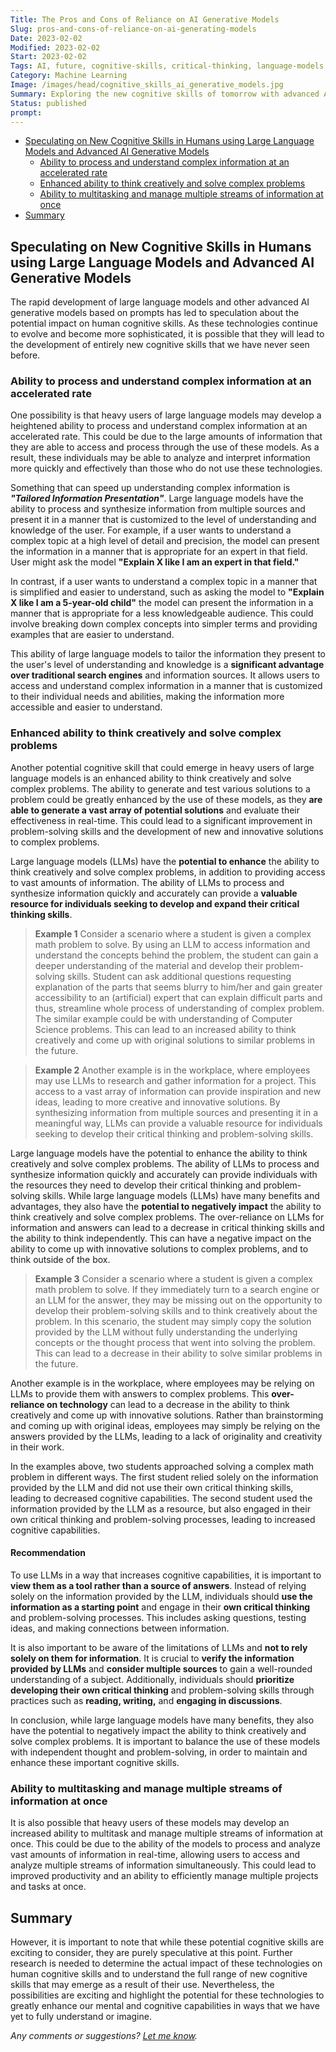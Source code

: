 ```yaml
---
Title: The Pros and Cons of Reliance on AI Generative Models
Slug: pros-and-cons-of-reliance-on-ai-generating-models
Date: 2023-02-02
Modified: 2023-02-02
Start: 2023-02-02
Tags: AI, future, cognitive-skills, critical-thinking, language-models
Category: Machine Learning
Image: /images/head/cognitive_skills_ai_generative_models.jpg
Summary: Exploring the new cognitive skills of tomorrow with advanced AI generative models.
Status: published
prompt:
---
```

<!-- MarkdownTOC levels="2,3" autolink="true" autoanchor="true" -->

- [Speculating on New Cognitive Skills in Humans using Large Language Models and Advanced AI Generative Models](#speculating-on-new-cognitive-skills-in-humans-using-large-language-models-and-advanced-ai-generative-models)
	- [Ability to process and understand complex information at an accelerated rate](#ability-to-process-and-understand-complex-information-at-an-accelerated-rate)
	- [Enhanced ability to think creatively and solve complex problems](#enhanced-ability-to-think-creatively-and-solve-complex-problems)
	- [Ability to multitasking and manage multiple streams of information at once](#ability-to-multitasking-and-manage-multiple-streams-of-information-at-once)
- [Summary](#summary)

<!-- /MarkdownTOC -->

<a id="speculating-on-new-cognitive-skills-in-humans-using-large-language-models-and-advanced-ai-generative-models"></a>
## Speculating on New Cognitive Skills in Humans using Large Language Models and Advanced AI Generative Models

The rapid development of large language models and other advanced AI generative models based on prompts has led to speculation about the potential impact on human cognitive skills. As these technologies continue to evolve and become more sophisticated, it is possible that they will lead to the development of entirely new cognitive skills that we have never seen before. 

<a id="ability-to-process-and-understand-complex-information-at-an-accelerated-rate"></a>
### Ability to process and understand complex information at an accelerated rate
One possibility is that heavy users of large language models may develop a heightened ability to process and understand complex information at an accelerated rate. This could be due to the large amounts of information that they are able to access and process through the use of these models. As a result, these individuals may be able to analyze and interpret information more quickly and effectively than those who do not use these technologies.

Something that can speed up understanding complex information is ***"Tailored Information Presentation"***. Large language models have the ability to process and synthesize information from multiple sources and present it in a manner that is customized to the level of understanding and knowledge of the user. For example, if a user wants to understand a complex topic at a high level of detail and precision, the model can present the information in a manner that is appropriate for an expert in that field. User might ask the model **"Explain X like I am an expert in that field."**

In contrast, if a user wants to understand a complex topic in a manner that is simplified and easier to understand, such as asking the model to **"Explain X like I am a 5-year-old child"** the model can present the information in a manner that is appropriate for a less knowledgeable audience. This could involve breaking down complex concepts into simpler terms and providing examples that are easier to understand.

This ability of large language models to tailor the information they present to the user's level of understanding and knowledge is a **significant advantage over traditional search engines** and information sources. It allows users to access and understand complex information in a manner that is customized to their individual needs and abilities, making the information more accessible and easier to understand.


<a id="enhanced-ability-to-think-creatively-and-solve-complex-problems"></a>
### Enhanced ability to think creatively and solve complex problems
Another potential cognitive skill that could emerge in heavy users of large language models is an enhanced ability to think creatively and solve complex problems. The ability to generate and test various solutions to a problem could be greatly enhanced by the use of these models, as they **are able to generate a vast array of potential solutions** and evaluate their effectiveness in real-time. This could lead to a significant improvement in problem-solving skills and the development of new and innovative solutions to complex problems.

Large language models (LLMs) have the **potential to enhance** the ability to think creatively and solve complex problems, in addition to providing access to vast amounts of information. The ability of LLMs to process and synthesize information quickly and accurately can provide a **valuable resource for individuals seeking to develop and expand their critical thinking skills**.

> **Example 1**
Consider a scenario where a student is given a complex math problem to solve. By using an LLM to access information and understand the concepts behind the problem, the student can gain a deeper understanding of the material and develop their problem-solving skills. Student can ask additional questions requesting explanation of the parts that seems blurry to him/her and gain greater accessibility to an (artificial) expert that can explain difficult parts and thus, streamline whole process of understanding of complex problem. The similar example could be with understanding of Computer Science problems. This can lead to an increased ability to think creatively and come up with original solutions to similar problems in the future.

> **Example 2**
Another example is in the workplace, where employees may use LLMs to research and gather information for a project. This access to a vast array of information can provide inspiration and new ideas, leading to more creative and innovative solutions. By synthesizing information from multiple sources and presenting it in a meaningful way, LLMs can provide a valuable resource for individuals seeking to develop their critical thinking and problem-solving skills.

Large language models have the potential to enhance the ability to think creatively and solve complex problems. The ability of LLMs to process and synthesize information quickly and accurately can provide individuals with the resources they need to develop their critical thinking and problem-solving skills. While large language models (LLMs) have many benefits and advantages, they also have the **potential to negatively impact** the ability to think creatively and solve complex problems. The over-reliance on LLMs for information and answers can lead to a decrease in critical thinking skills and the ability to think independently. This can have a negative impact on the ability to come up with innovative solutions to complex problems, and to think outside of the box.

> **Example 3**
Consider a scenario where a student is given a complex math problem to solve. If they immediately turn to a search engine or an LLM for the answer, they may be missing out on the opportunity to develop their problem-solving skills and to think creatively about the problem. In this scenario, the student may simply copy the solution provided by the LLM without fully understanding the underlying concepts or the thought process that went into solving the problem. This can lead to a decrease in their ability to solve similar problems in the future.

Another example is in the workplace, where employees may be relying on LLMs to provide them with answers to complex problems. This **over-reliance on technology** can lead to a decrease in the ability to think creatively and come up with innovative solutions. Rather than brainstorming and coming up with original ideas, employees may simply be relying on the answers provided by the LLMs, leading to a lack of originality and creativity in their work.

In the examples above, two students approached solving a complex math problem in different ways. The first student relied solely on the information provided by the LLM and did not use their own critical thinking skills, leading to decreased cognitive capabilities. The second student used the information provided by the LLM as a resource, but also engaged in their own critical thinking and problem-solving processes, leading to increased cognitive capabilities.

#### Recommendation
To use LLMs in a way that increases cognitive capabilities, it is important to **view them as a tool rather than a source of answers**. Instead of relying solely on the information provided by the LLM, individuals should **use the information as a starting point** and engage in their **own critical thinking** and problem-solving processes. This includes asking questions, testing ideas, and making connections between information.

It is also important to be aware of the limitations of LLMs and **not to rely solely on them for information**. It is crucial to **verify the information provided by LLMs** and **consider multiple sources** to gain a well-rounded understanding of a subject. Additionally, individuals should **prioritize developing their own critical thinking** and problem-solving skills through practices such as **reading, writing,** and **engaging in discussions**.


In conclusion, while large language models have many benefits, they also have the potential to negatively impact the ability to think creatively and solve complex problems. It is important to balance the use of these models with independent thought and problem-solving, in order to maintain and enhance these important cognitive skills.


<a id="ability-to-multitasking-and-manage-multiple-streams-of-information-at-once"></a>
### Ability to multitasking and manage multiple streams of information at once
It is also possible that heavy users of these models may develop an increased ability to multitask and manage multiple streams of information at once. This could be due to the ability of the models to process and analyze vast amounts of information in real-time, allowing users to access and analyze multiple streams of information simultaneously. This could lead to improved productivity and an ability to efficiently manage multiple projects and tasks at once.

<a id="summary"></a>
## Summary
However, it is important to note that while these potential cognitive skills are exciting to consider, they are purely speculative at this point. Further research is needed to determine the actual impact of these technologies on human cognitive skills and to understand the full range of new cognitive skills that may emerge as a result of their use. Nevertheless, the possibilities are exciting and highlight the potential for these technologies to greatly enhance our mental and cognitive capabilities in ways that we have yet to fully understand or imagine.

*Any comments or suggestions? [Let me know](mailto:ksafjan@gmail.com?subject=Blog+post).*

<!--
1.  "New Cognitive Skills in the Age of AI Generative Models"
2.  "The Impact of Large Language Models on Human Thinking"
3.  "Accelerated Understanding: The Power of AI Generative Models"
4.  "Critical Thinking in the Digital Age"
5.  "Innovative Problem Solving with AI Generative Models"
6.  "The Next Generation of Cognitive Skills"
7.  "Tailored Information: The Future of Understanding Complex Topics"
8.  "Maximizing the Potential of AI Generative Models for Learning"
9.  "Revolutionizing Problem Solving with AI Generative Models"
10.  "The Rise of Customized Learning with AI Generative Models"
11.  "Thinking Beyond the Box with AI Generative Models"
12.  "The Pros and Cons of Over-Reliance on AI Generative Models"
13.  "The Power of Synthesizing Information with AI Generative Models"
14.  "The Future of Creative Thinking with AI Generative Models"
15.  "Accelerating the Path to Understanding with AI Generative Models"
16.  "The Evolution of Cognitive Skills with AI Generative Models"
17.  "Streamlining Complex Problem Solving with AI Generative Models"
18.  "The Impact of AI Generative Models on Critical Thinking Skills"
19.  "Reimagining Information Access with AI Generative Models"
20.  "Exploring the Limits of AI Generative Models and Human Thinking".
-->